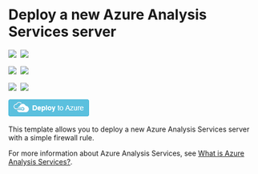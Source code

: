 # Deploy a new Azure Analysis Services server

<IMG SRC="https://azbotstorage.blob.core.windows.net/badges/101-analysis-services-create/PublicLastTestDate.svg" />&nbsp;
<IMG SRC="https://azbotstorage.blob.core.windows.net/badges/101-analysis-services-create/PublicDeployment.svg" />&nbsp;

<IMG SRC="https://azbotstorage.blob.core.windows.net/badges/101-analysis-services-create/FairfaxLastTestDate.svg" />&nbsp;
<IMG SRC="https://azbotstorage.blob.core.windows.net/badges/101-analysis-services-create/FairfaxDeployment.svg" />&nbsp;

<IMG SRC="https://azbotstorage.blob.core.windows.net/badges/101-analysis-services-create/BestPracticeResult.svg" />&nbsp;
<IMG SRC="https://azbotstorage.blob.core.windows.net/badges/101-analysis-services-create/CredScanResult.svg" />&nbsp;

<a href="https://portal.azure.com/#create/Microsoft.Template/uri/https%3A%2F%2Fraw.githubusercontent.com%2Fazure%2Fazure-quickstart-templates%2Fmaster%2F101-analysis-services-create%2Fazuredeploy.json" target="_blank">
    <img src="https://raw.githubusercontent.com/Azure/azure-quickstart-templates/master/1-CONTRIBUTION-GUIDE/images/deploytoazure.png"/>
</a>

This template allows you to deploy a new Azure Analysis Services server with a simple firewall rule.

For more information about Azure Analysis Services, see [What is Azure Analysis Services?](https://docs.microsoft.com/en-us/azure/analysis-services/analysis-services-overview).
